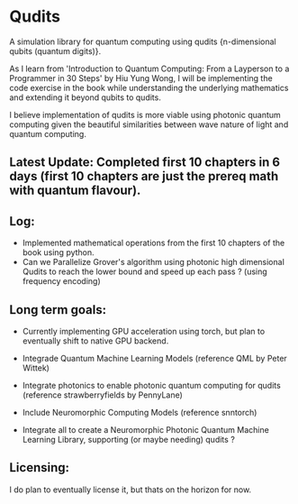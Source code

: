 # Qudits

A simulation library for quantum computing using qudits {n-dimensional qubits (quantum digits)}.

As I learn from 'Introduction to Quantum Computing: From a Layperson to a Programmer in 30 Steps' by Hiu Yung Wong, I will be implementing the code exercise in the book while understanding the underlying mathematics and extending it beyond qubits to qudits.

I believe implementation of qudits is more viable using photonic quantum computing given the beautiful similarities between wave nature of light and quantum computing.

## Latest Update: Completed first 10 chapters in 6 days (first 10 chapters are just the prereq math with quantum flavour).


## Log:
-  Implemented mathematical operations from the first 10 chapters of the book using python.
-  Can we Parallelize Grover's algorithm using photonic high dimensional Qudits to reach the lower bound and speed up each pass ? (using frequency encoding)

## Long term goals:
- Currently implementing GPU acceleration using torch, but plan to eventually shift to native GPU backend.
- Integrade Quantum Machine Learning Models (reference QML by Peter Wittek)
- Integrate photonics to enable photonic quantum computing for qudits (reference strawberryfields by PennyLane)
- Include Neuromorphic Computing Models (reference snntorch)

  
- Integrate all to create a Neuromorphic Photonic Quantum Machine Learning Library, supporting (or maybe needing) qudits ?

## Licensing:
I do plan to eventually license it, but thats on the horizon for now.
